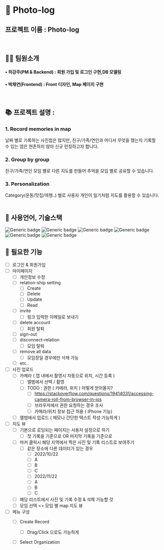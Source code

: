 

# 📁 Photo-log
## 프로젝트 이름 : Photo-log
<br>

## 👩‍💻 팀원소개
#### • 허강주(PM & Backend) : 회원 가입 및 로그인 구현,DB 모델링
#### • 박채연(Frontend) : Front 디자인, Map 페이지 구현
<br>

## 📚 프로젝트 설명 :
### <strong> 1. Record memories in map<br> </strong>
날짜 별로 기록하는 사진첩은 많지만, 친구/가족/연인과 어디서 무엇을 했는지 기록할 수 있는 앱은 현존하지 않아 신규 런칭하고자 합니다.

### <strong> 2. Group by group<br>  </strong>
친구/가족/연인 모임 별로 다른 지도를 만들어 추억을 모임 별로 공유할 수 있습니다.

### <strong> 3. Personalization<br>  </strong>
Category(운동/맛집/여행..) 별로 사용자 개인이 일기처럼 지도를 활용할 수 있습니다.
<br><br>


## 📝 사용언어, 기술스택
![Generic badge](https://img.shields.io/badge/platform-Web-brightgreen.svg) ![Generic badge](https://img.shields.io/badge/library-React-blue.svg) ![Generic badge](https://img.shields.io/badge/framework-NestJS-green.svg)
![Generic badge](https://img.shields.io/badge/database-MongoDB-yellow.svg) ![Generic badge](https://img.shields.io/badge/api-mapbox-red,.svg) ![Generic badge](https://img.shields.io/badge/language-TypeScript-important.svg)
<br>

 
## 💼 필요한 기능
- [ ] 로그인 & 회원가입
- [ ] 마이페이지
    - [ ] 개인정보 수정
    - [ ] relation-ship setting
        - [ ] Create
        - [ ] Delete
        - [ ] Update
        - [ ] Read
    - [ ] invite
        - [ ] 링크 입력한 이메일로 보내기
    - [ ] delete account
        - [ ] 회원 탈퇴
    - [ ] sign-out
    - [ ] disconnect-relation
        - [ ] 모임 탈퇴
    - [ ] remove all data
        - [ ] 모임장일 경우에만 삭제 가능
    - [ ] etc..
- [ ] 사진 업로드
    - [ ] 카메라 ( 앱 내에서 촬영시 자동으로 위치, 시간 등록 )
        - [ ] 앨범에서 선택 / 촬영
        - [ ] TODO : 권한 ( 카메라, 위치 ) 어떻게 얻어올지?
            - [ ] https://stackoverflow.com/questions/19414031/accessing-camera-roll-from-browser-in-ios
            - [ ] 브라우저에서 권한 요청하는 경우 조사
            - [ ] 카메라/위치 정보 접근 허용 ( iPhone 기능) 
    - [ ] 앨범에서 업로드 ( 메모나 간단한 텍스트 작성 가능하게 )
- [ ] 지도 뷰
    - [ ] 기본으로 로딩되는 페이지는 사용자 설정으로 하기
        - [ ] 첫 기록을 기준으로 OR 마지막 기록을 기준으로
    - [ ] 마커 클릭시 해당 지역에서 찍은 사진 및 기록 리스트로 보여주기
        - [ ] 같은 장소에 다른 데이터가 있는 경우
            - [ ] 2022/10/22
            - [ ] 	A
            - [ ] 	B
            - [ ] 	C
            - [ ] 2022/11/22
            - [ ] 	A
            - [ ] 	B
            - [ ] 	C 
    - [ ] 해당 리스트에서 사진 및 기록 수정 & 삭제 가능할 것
    - [ ] 모임 선택 => 모임 별 map 지도 뷰
- [ ] 메뉴 구성
    - [ ] Create Record
        - [ ] Drag/Click 으로도 가능하게

    - [ ] Select Organization


<!-- ### Maven
| 패키지명 | 버전 | 설명 |
| -------- | ---- | ---- |
| Swagger | ![Generic badge](https://img.shields.io/badge/release-2.8.0-blue.svg)| 팀용 API 문서 및 디자인 도구 |
| JUnit4 | ![Generic badge](https://img.shields.io/badge/release-4.7.1-blue.svg)| 단위 테스트 프레임 워크 |
| Rombok | ![Generic badge](https://img.shields.io/badge/release-1.18.12-blue.svg)| 모델 데이터 객체 최소화 |
| Nurigo | ![Generic badge](https://img.shields.io/badge/release-2.2.1-blue.svg)| 문자메세지 자동 전송 |
| Ojdbc6 | ![Generic badge](https://img.shields.io/badge/release-11.2.0.1.0-blue.svg)| 오라클 데이터베이스 |
| Tomcat | ![Generic badge](https://img.shields.io/badge/release-9.0.36-blue.svg)| 웹 어플리케이션 서버 | -->
<br>

<!-- ## 📜 Data Model Diagram
![KakaoTalk_20200930_153857747](https://user-images.githubusercontent.com/68583697/94651283-2f7f0100-0333-11eb-9093-fcb7d5aafb65.png)
<br>
Member : 사용자 <br>
Class : 개설된 반 <br>
Store : 등록되어 있는 가게 <br>
Waiting : 현재 진행중인 주문 <br>
<br><br>

## 프로젝트 구조
|BackEnd|FrontEnd|
|------|---|
|![캡처](https://user-images.githubusercontent.com/68583697/94669084-c22b9a00-034b-11eb-93e2-a676e2f07368.PNG)|![캡처2](https://user-images.githubusercontent.com/68583697/94669086-c22b9a00-034b-11eb-822b-8852db63051c.PNG)|
<br>



## 💻 최종 실행 화면
<details>
<summary>메인화면</summary>
<div markdown="1">
  
 ![FireShot Capture 012 - chaeyeon - localhost](https://user-images.githubusercontent.com/68583697/94666502-83481500-0348-11eb-80e4-ed9dd1109d22.png)
 
</div>
</details>

<details>
<summary>회원가입 화면</summary>
<div markdown="1">
  
![1](https://user-images.githubusercontent.com/68583697/94666879-ff425d00-0348-11eb-8ad7-4c5402790bd5.png)
 
</div>
</details>

<details>
<summary>모집하기</summary>
<div markdown="1">
  
![2](https://user-images.githubusercontent.com/68583697/94667026-387acd00-0349-11eb-9a6f-2182816f4adc.png)
 
</div>
</details>

<details>
<summary>등록하기</summary>
<div markdown="1">
  
![KakaoTalk_20200930_175651163](https://user-images.githubusercontent.com/68583697/94667114-547e6e80-0349-11eb-8b2e-a91f8b4ac7ef.png)
 
</div>
</details>

<details>
<summary>마이페이지</summary>
<div markdown="1">
  
![KakaoTalk_20200930_175808855](https://user-images.githubusercontent.com/68583697/94667165-65c77b00-0349-11eb-9f0e-81fbea8a85a5.png)

</div>
</details>
<br>

## 🔎 Data Model Diagram - 변경사항 2020-09-08
- 멤버 테이블 마감시간, 수령장소, 최소가격, 최소인원, 상세설명 추가 
- WAIT_MINPERSON 이랑 WAIT_MINLIMIT 이랑 동일 -> WAIT_MINLIMIT 삭제예정 (작업중)
## 🔎 Data Model Diagram - 변경사항 2020-09-07
- 멤버 핸드폰 번호 추가
- 호스트도 waiting_mems 에 들어감
- waiting 테이블에 현재 대기자 인원 추가 -->

